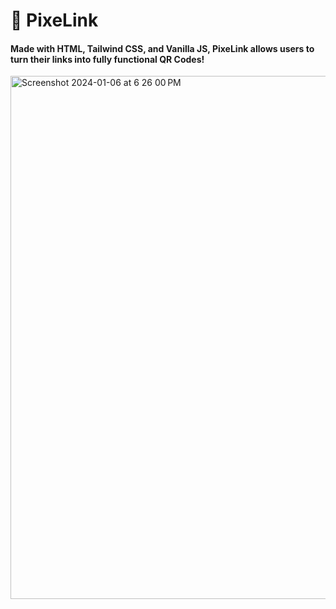 # 🔗 PixeLink
#### Made with HTML, Tailwind CSS, and Vanilla JS, PixeLink allows users to turn their links into fully functional QR Codes!

<img width="837" alt="Screenshot 2024-01-06 at 6 26 00 PM" src="https://github.com/YonatanTussa/PixeLink/assets/140031110/3b07cc6d-25b0-479b-a0b0-28236b30218f">
